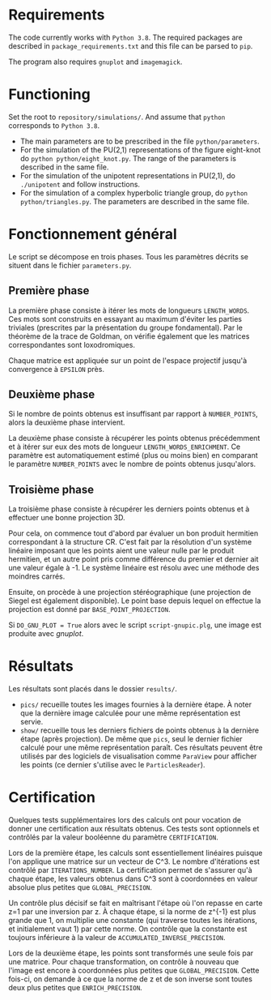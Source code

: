 # Requirements

The code currently works with `Python 3.8`. The required packages are described in `package_requirements.txt` and this file can be parsed to `pip`.


The program also requires `gnuplot` and `imagemagick`.

# Functioning

Set the root to `repository/simulations/`. And assume that `python` corresponds to `Python 3.8`.

- The main parameters are to be prescribed in the file `python/parameters`.
- For the simulation of the PU(2,1) representations of the figure eight-knot do `python python/eight_knot.py`. The range of the parameters is described in the same file.
- For the simulation of the unipotent representations in PU(2,1), do `./unipotent` and follow instructions.
- For the simulation of a complex hyperbolic triangle group, do `python python/triangles.py`. The parameters are described in the same file.



# Fonctionnement général

Le script se décompose en trois phases. Tous les paramètres décrits se
situent dans le fichier `parameters.py`.

## Première phase

La première phase consiste à itérer les mots de longueurs
`LENGTH_WORDS`. Ces mots sont construits en essayant au maximum d'éviter
les parties triviales (prescrites par la présentation du groupe
fondamental). Par le théorème de la trace de Goldman, on vérifie
également que les matrices correspondantes sont loxodromiques.

Chaque matrice est appliquée sur un point de l'espace projectif jusqu'à
convergence à `EPSILON` près.

## Deuxième phase

Si le nombre de points obtenus est insuffisant par rapport à `NUMBER_POINTS`,
alors la deuxième phase intervient.

La deuxième phase consiste à récupérer les points obtenus précédemment
et à itérer sur eux des mots de longueur `LENGTH_WORDS_ENRICHMENT`. Ce paramètre est automatiquement estimé (plus ou moins bien) en comparant le paramètre `NUMBER_POINTS` avec le nombre de points obtenus jusqu'alors.

## Troisième phase

La troisième phase consiste à récupérer les derniers points obtenus et à
effectuer une bonne projection 3D.

Pour cela, on commence tout d'abord par évaluer un bon produit hermitien
correspondant à la structure CR. C'est fait par la résolution d'un système linéaire imposant que les points aient une valeur nulle par le produit hermitien, et un autre point pris comme différence du premier et dernier ait une valeur égale à -1. Le système linéaire est résolu avec une méthode des moindres carrés.

Ensuite, on procède à une projection stéréographique (une projection de
Siegel est également disponible). Le point base depuis lequel on
effectue la projection
est donné par `BASE_POINT_PROJECTION`.

Si `DO_GNU_PLOT = True` alors avec le script `script-gnupic.plg`, une image est produite avec *gnuplot*.

# Résultats

Les résultats sont placés dans le dossier `results/`.


- `pics/` recueille toutes les images fournies à la dernière étape. À noter que la
dernière image calculée pour une même représentation est servie.
- `show/` recueille tous les derniers fichiers de points obtenus à la dernière étape (après projection). De
même que `pics`, seul le dernier fichier calculé pour une même représentation
paraît. Ces résultats peuvent être utilisés par des logiciels de visualisation
comme `ParaView` pour afficher les points (ce dernier s'utilise avec le
`ParticlesReader`).

# Certification

Quelques tests supplémentaires lors des calculs ont pour vocation de donner
une certification aux résultats obtenus. Ces tests sont optionnels et contrôlés
par la valeur booléenne du paramètre `CERTIFICATION`.

Lors de la première étape, les calculs sont essentiellement linéaires puisque l'on
applique une matrice sur un vecteur de C^3. Le nombre d'itérations est contrôlé
par `ITERATIONS_NUMBER`. La certification
permet de s'assurer qu'à chaque étape, les valeurs obtenus dans C^3 sont
à coordonnées en valeur absolue plus petites que `GLOBAL_PRECISION`.

Un contrôle plus décisif se fait en maîtrisant l'étape où l'on repasse en carte
z=1 par une inversion par z. À chaque étape, si la norme de z^{-1} est plus
grande que 1, on multiplie une constante (qui traverse toutes les itérations, et initialement vaut 1)
par cette norme. On contrôle que la constante est toujours inférieure à la
valeur de `ACCUMULATED_INVERSE_PRECISION`.

Lors de la deuxième étape, les points sont transformés une seule fois par une
matrice. Pour chaque transformation, on contrôle à nouveau que l'image est
encore à coordonnées plus petites que `GLOBAL_PRECISION`. Cette fois-ci,
on demande à ce que la norme de z et de son inverse sont toutes deux plus
petites que `ENRICH_PRECISION`.
